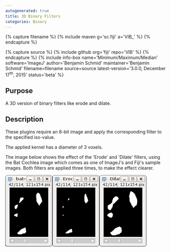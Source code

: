 ```yaml
---
autogenerated: true
title: 3D Binary Filters
categories: Binary
---
```



{% capture filename %}
{% include maven g='sc.fiji' a='VIB\_' %}
{% endcapture %}

{% capture source %}
{% include github org='fiji' repo='VIB' %}
{% endcapture %}
{% include info-box name='Minimum/Maximum/Median' software='ImageJ' author='Benjamin Schmid' maintainer='Benjamin Schmid' filename=filename source=source latest-version='3.0.0, December 17<sup>th</sup>, 2015' status='beta' %}

## Purpose

A 3D version of binary filters like erode and dilate.

## Description

These plugins require an 8-bit image and apply the corresponding filter to the specified iso-value.

The applied kernel has a diameter of 3 voxels.

The image below shows the effect of the 'Erode' and 'Dilate' filters, using the Bat Cochlea image which comes as one of ImageJ's and Fiji's sample images. Both filters are applied three times, to make the effect clearer.

![](/media/ErodeDilate.png "ErodeDilate.png")
